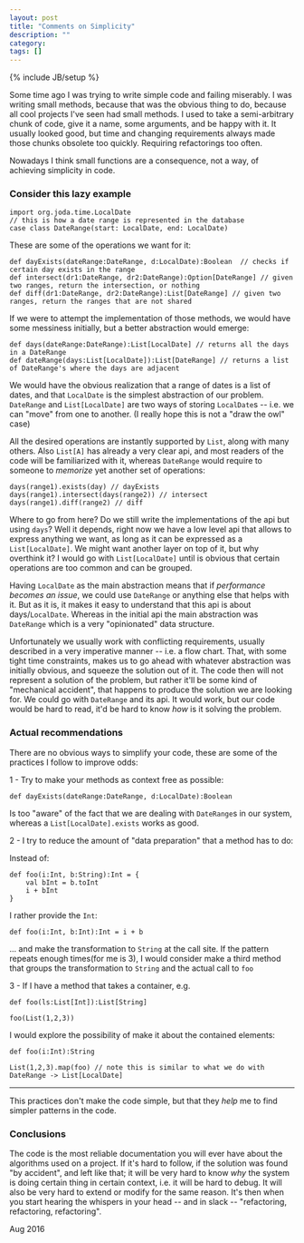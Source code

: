 ```yaml
---
layout: post
title: "Comments on Simplicity"
description: ""
category:
tags: []
---
```

{% include JB/setup %}

Some time ago I was trying to write simple code and failing miserably. I was writing small methods, because that was the obvious thing to do, because all cool projects I've seen had small methods. I used to take a semi-arbitrary chunk of code, give it a name, some arguments, and be happy with it. It usually looked good, but time and changing requirements always made those chunks obsolete too quickly. Requiring refactorings too often. 

Nowadays I think small functions are a consequence, not a way, of achieving simplicity in code.

### Consider this lazy example

~~~
import org.joda.time.LocalDate
// this is how a date range is represented in the database
case class DateRange(start: LocalDate, end: LocalDate)
~~~

These are some of the operations we want for it:

~~~
def dayExists(dateRange:DateRange, d:LocalDate):Boolean  // checks if certain day exists in the range
def intersect(dr1:DateRange, dr2:DateRange):Option[DateRange] // given two ranges, return the intersection, or nothing
def diff(dr1:DateRange, dr2:DateRange):List[DateRange] // given two ranges, return the ranges that are not shared

~~~

If we were to attempt the implementation of those methods, we would have some messiness initially, but a better abstraction would emerge:

~~~
def days(dateRange:DateRange):List[LocalDate] // returns all the days in a DateRange
def dateRange(days:List[LocalDate]):List[DateRange] // returns a list of DateRange's where the days are adjacent

~~~

We would have the obvious realization that a range of dates is a list of dates, and that `LocalDate` is the simplest abstraction of our problem. `DateRange` and `List[LocalDate]` are two ways of storing `LocalDate`s -- i.e. we can "move" from one to another. (I really hope this is not a "draw the owl" case)

All the desired operations are instantly supported by `List`, along with many others. Also `List[A]` has already a very clear api, and most readers of the code will be familiarized with it, whereas `DateRange` would require to someone to *memorize* yet another set of operations:


~~~
days(range1).exists(day) // dayExists
days(range1).intersect(days(range2)) // intersect
days(range1).diff(range2) // diff
~~~


Where to go from here? Do we still write the implementations of the api but using `days`? Well it depends, right now we have a low level api that allows to express anything we want, as long as it can be expressed as a `List[LocalDate]`. We might want another layer on top of it, but why overthink it? I would go with `List[LocalDate]` until is obvious that certain operations are too common and can be grouped.

Having `LocalDate` as the main abstraction means that if _performance becomes an issue_, we could use `DateRange` or anything else that helps with it. But as it is, it makes it easy to understand that this api is about days/`LocalDate`. Whereas in the initial api the main abstraction was `DateRange` which is a very "opinionated" data structure.

Unfortunately we usually work with conflicting requirements, usually described in a very imperative manner -- i.e. a flow chart. That, with some tight time constraints, makes us to go ahead with whatever abstraction was initially obvious, and squeeze the solution out of it. The code then will not represent a solution of the problem, but rather it'll be some kind of "mechanical accident", that happens to produce the solution we are looking for. We could go with `DateRange` and its api. It would work, but our code would be hard to read, it'd be hard to know *how* is it solving the problem.

### Actual recommendations

There are no obvious ways to simplify your code, these are some of the practices I follow to improve odds:

1 -  Try to make your methods as context free as possible:

~~~
def dayExists(dateRange:DateRange, d:LocalDate):Boolean  
~~~

Is too "aware" of the fact that we are dealing with `DateRange`s in our system, whereas a `List[LocalDate].exists` works as good.

2 - I try to reduce the amount of "data preparation" that a method has to do:

Instead of:

~~~
def foo(i:Int, b:String):Int = {
    val bInt = b.toInt
    i + bInt
}
~~~

I rather provide the `Int`:

~~~ 
def foo(i:Int, b:Int):Int = i + b
~~~

... and make the transformation to `String` at the call site. If the pattern repeats enough times(for me is 3), I would consider make a third method that groups the transformation to `String` and the actual call to `foo`

3 - If I have a method that takes a container, e.g.


~~~
def foo(ls:List[Int]):List[String]

foo(List(1,2,3)) 
~~~

I would explore the possibility of make it about the contained elements:

~~~
def foo(i:Int):String

List(1,2,3).map(foo) // note this is similar to what we do with DateRange -> List[LocalDate]
~~~

---
This practices don't make the code simple, but that they *help* me to find simpler patterns in the code.

### Conclusions

The code is the most reliable documentation you will ever have about the algorithms used on a project. If it's hard to follow, if the solution was found "by accident", and left like that; it will be very hard to know _why_ the system is doing certain thing in certain context, i.e. it will be hard to debug. It will also be very hard to extend or modify for the same reason. It's then when you start hearing the whispers in your head -- and in slack -- "refactoring, refactoring, refactoring". 

Aug 2016

